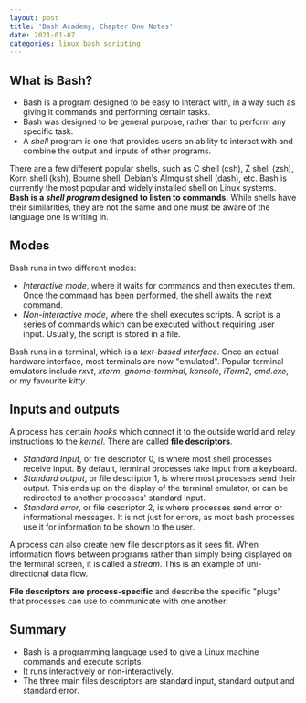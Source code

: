 ```yaml
---
layout: post
title: 'Bash Academy, Chapter One Notes'
date: 2021-01-07
categories: linux bash scripting
---
```


## What is Bash?

- Bash is a program designed to be easy to interact with, in a way such as giving it
  commands and performing certain tasks.
- Bash was designed to be general purpose, rather than to perform any specific task.
- A _shell_ program is one that provides users an ability to interact with and combine the
  output and inputs of other programs.

There are a few different popular shells, such as C shell (csh), Z shell (zsh),
Korn shell (ksh), Bourne shell, Debian's Almquist shell (dash), etc. Bash is currently the
most popular and widely installed shell on Linux systems. **Bash is a _shell program_
designed to listen to commands.** While shells have their similarities, they are not the
same and one must be aware of the language one is writing in.

## Modes

Bash runs in two different modes:

- _Interactive mode_, where it waits for commands and then executes them. Once the command
  has been performed, the shell awaits the next command.
- _Non-interactive mode_, where the shell executes scripts. A script is a series of commands
  which can be executed without requiring user input. Usually, the script is stored in a
  file.

Bash runs in a terminal, which is a _text-based interface_. Once an actual hardware
interface, most terminals are now "emulated". Popular terminal emulators include _rxvt_,
_xterm_, _gnome-terminal_, _konsole_, _iTerm2_, _cmd.exe_, or my favourite _kitty_.

## Inputs and outputs

A process has certain _hooks_ which connect it to the outside world and relay instructions
to the _kernel_. There are called **file descriptors**.

- _Standard Input_, or file descriptor 0, is where most shell processes receive input. By
  default, terminal processes take input from a keyboard.
- _Standard output_, or file descriptor 1, is where most processes send their output. This
  ends up on the display of the terminal emulator, or can be redirected to another
  processes' standard input.
- _Standard error_, or file descriptor 2, is where processes send error or informational
  messages. It is not just for errors, as most bash processes use it for information to be
  shown to the user.

A process can also create new file descriptors as it sees fit. When information flows
between programs rather than simply being displayed on the terminal screen, it is called a
_stream_. This is an example of uni-directional data flow.

**File descriptors are process-specific** and describe the specific "plugs" that processes
can use to communicate with one another.

## Summary

- Bash is a programming language used to give a Linux machine commands and execute
  scripts.
- It runs interactively or non-interactively.
- The three main files descriptors are standard input, standard output and standard error.
